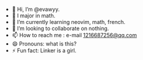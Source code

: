 - 👋 Hi, I’m @evawyy.
- 👀 I major in math.
- 🌱 I’m currently learning neovim, math, french.
- 💞️ I’m looking to collaborate on nothing.
- 📫 How to reach me : e-mail 1216687256@qq.com
- 😄 Pronouns: what is this?
- ⚡ Fun fact: Linker is a girl.

<!---
evawyy/evawyy is a ✨ special ✨ repository because its `README.md` (this file) appears on your GitHub profile.
You can click the Preview link to take a look at your changes.
--->
